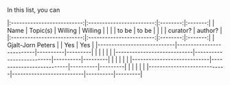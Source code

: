 In this list, you can 

|:--------------------------:|:------------------------:|:--------:|:-------:|
| Name                       | Topic(s)                 | Willing  | Willing |
|                            |                          | to be    | to be   |
|                            |                          | curator? | author? |
|:--------------------------:|:------------------------:|:--------:|:-------:|
| Gjalt-Jorn Peters          |                          |  Yes     | Yes     |
|----------------------------|--------------------------|----------|---------|
|                            |                          |          |         |
|----------------------------|--------------------------|----------|---------|
|                            |                          |          |         |
|----------------------------|--------------------------|----------|---------|
|                            |                          |          |         |
|----------------------------|--------------------------|----------|---------|
